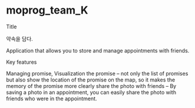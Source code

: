 # moprog_team_K
Title

약속을 담다.

Application that allows you to store and manage appointments with friends.

Key features

Managing promise,
Visualization the promise – not only the list of promises but also show the location of the promise on the map, so it makes the memory of the promise more clearly
share the photo with friends – By saving a photo in an appointment, you can easily share the photo with friends who were in the appointment.
